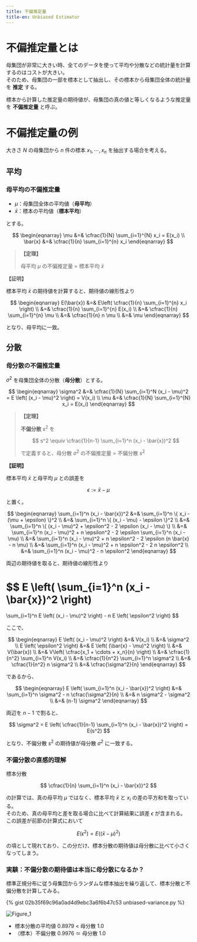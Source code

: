 ```yaml
---
title: 不偏推定量
title-en: Unbiased Estimator
---
```


# 不偏推定量とは

母集団が非常に大きい時、全てのデータを使って平均や分散などの統計量を計算するのはコストが大きい。  
そのため、母集団の一部を標本として抽出し、その標本から母集団全体の統計量を **推定** する。

標本から計算した推定量の期待値が、母集団の真の値と等しくなるような推定量を **不偏推定量** と呼ぶ。

# 不偏推定量の例

大きさ $N$ の母集団から $n$ 件の標本 $x_1, \cdots, x_n$ を抽出する場合を考える。

## 平均

### 母平均の不偏推定量

- $\mu$：母集団全体の平均値（**母平均**）
- $\bar{x}$：標本の平均値（**標本平均**）

とする。

$$
\begin{eqnarray}
	\mu &=& \cfrac{1}{N} \sum_{i=1}^{N} x_i = E(x_i) \\
	\bar{x} &=& \cfrac{1}{n} \sum_{i=1}^{n} x_i
\end{eqnarray}
$$

> **【定理】**
>
> 母平均 $\mu$ の不偏推定量 = 標本平均 $\bar{x}$

【証明】

標本平均 $\bar{x}$ の期待値を計算すると、期待値の線形性より

$$
\begin{eqnarray}
	E(\bar{x}) &=& E\left( \cfrac{1}{n} \sum_{i=1}^{n} x_i \right)
	\\ &=&
	\cfrac{1}{n} \sum_{i=1}^{n} E(x_i)
	\\ &=&
	\cfrac{1}{n} \sum_{i=1}^{n} \mu
	\\ &=&
	\cfrac{1}{n} n \mu
	\\ &=&
	\mu
\end{eqnarray}
$$

となり、母平均に一致。


## 分散

### 母分散の不偏推定量

$\sigma^2$ を母集団全体の分散（**母分散**）とする。

$$
\begin{eqnarray}
	\sigma^2 &=& \cfrac{1}{N} \sum_{i=1}^N (x_i - \mu)^2 =
	E \left( (x_i - \mu)^2 \right) = V(x_i) \\
	\mu &=& \cfrac{1}{N} \sum_{i=1}^{N} x_i = E(x_i)
\end{eqnarray}
$$

> **【定理】**
>
> **不偏分散** $s^2$ を
>
> $$
s^2 \equiv \cfrac{1}{n-1} \sum_{i=1}^n (x_i - \bar{x})^2
$$
> 
> で定義すると、母分散 $\sigma^2$ の不偏推定量 = 不偏分散 $s^2$

**【証明】**

標本平均 $\bar{x}$ と母平均 $\mu$ との誤差を

$$
\epsilon := \bar{x} - \mu
$$

と置く。

$$
\begin{eqnarray}
	\sum_{i=1}^n (x_i - \bar{x})^2
	&=&
	\sum_{i=1}^n \{ x_i - (\mu + \epsilon) \}^2
	\\ &=&
	\sum_{i=1}^n \{ (x_i - \mu) - \epsilon \}^2
	\\ &=&
	\sum_{i=1}^n \{ (x_i - \mu)^2 + \epsilon^2 - 2 \epsilon (x_i - \mu) \}
	\\ &=&
	\sum_{i=1}^n (x_i - \mu)^2 +
	n \epsilon^2 -
	2 \epsilon \sum_{i=1}^n (x_i - \mu)
	\\ &=&
	\sum_{i=1}^n (x_i - \mu)^2 +
	n \epsilon^2 -
	2 \epsilon (n \bar{x} - n \mu)
	\\ &=&
	\sum_{i=1}^n (x_i - \mu)^2 +
	n \epsilon^2 -
	2 n \epsilon^2
	\\ &=&
	\sum_{i=1}^n (x_i - \mu)^2 -
	n \epsilon^2
\end{eqnarray}
$$

両辺の期待値を取ると、期待値の線形性より

$$
E \left( \sum_{i=1}^n (x_i - \bar{x})^2 \right)
=
\sum_{i=1}^n E \left( (x_i - \mu)^2 \right) -
n E \left( \epsilon^2 \right)
$$

ここで、

$$
\begin{eqnarray}
	E \left( (x_i - \mu)^2 \right) &=& V(x_i)
	\\ &=&
	\sigma^2
	\\
	E \left( \epsilon^2 \right)
	&=&
	E \left( (\bar{x} - \mu)^2 \right)
	\\ &=&
	V(\bar{x})
	\\ &=&
	V\left( \cfrac{x_1 + \cdots + x_n}{n} \right)
	\\ &=&
	\cfrac{1}{n^2} \sum_{i=1}^n V(x_i)
	\\ &=&
	\cfrac{1}{n^2} \sum_{i=1}^n \sigma^2
	\\ &=&
	\cfrac{1}{n^2} n \sigma^2
	\\ &=&
	\cfrac{\sigma^2}{n}
\end{eqnarray}
$$

であるから、

$$
\begin{eqnarray}
	E \left( \sum_{i=1}^n (x_i - \bar{x})^2 \right)
	&=&
	\sum_{i=1}^n \sigma^2 - n \cfrac{\sigma^2}{n}
	\\ &=&
	n \sigma^2 - \sigma^2
	\\ &=&
	(n-1) \sigma^2
\end{eqnarray}
$$

両辺を $n-1$ で割ると、

$$
\sigma^2 = E \left( \cfrac{1}{n-1} \sum_{i=1}^n (x_i - \bar{x})^2 \right) = E(s^2)
$$

となり、不偏分散 $s^2$ の期待値が母分散 $\sigma^2$ に一致する。

### 不偏分散の直感的理解

標本分散

$$
\cfrac{1}{n} \sum_{i=1}^n (x_i - \bar{x})^2
$$

の計算では、真の母平均 $\mu$ ではなく、標本平均 $\bar{x}$ と $x_i$ の差の平方和を取っている。  
そのため、真の母平均と差を取る場合に比べて計算結果に誤差 $\epsilon$ が含まれる。  
この誤差が前節の計算式において

$$
E \left( \epsilon^2 \right) = E \left( (\bar{x} - \mu)^2 \right)
$$

の項として現れており、この分だけ、標本分散の期待値は母分散に比べて小さくなってしまう。

### 実験：不偏分散の期待値は本当に母分散になるか？

標準正規分布に従う母集団からランダムな標本抽出を繰り返して、標本分散と不偏分散を計算してみる。

{% gist 02b35f69c96a0ad4d9ebc3a6f6b47c53 unbiased-variance.py %}

![Figure_1](https://user-images.githubusercontent.com/13412823/216799668-0108ecf7-0f22-4740-a57e-8b6b5448642b.png)

- 標本分散の平均値 0.8979 $\lt$ 母分散 1.0
- （標本）不偏分散 0.9976 $\simeq$ 母分散 1.0
